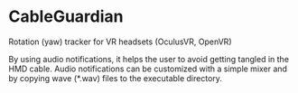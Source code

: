 # CableGuardian
Rotation (yaw) tracker for VR headsets (OculusVR, OpenVR)

By using audio notifications, it helps the user to avoid getting tangled in the HMD cable.
Audio notifications can be customized with a simple mixer and by copying wave (*.wav) files to the executable directory.
